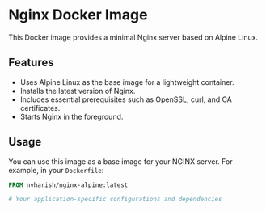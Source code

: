 # Nginx Docker Image

This Docker image provides a minimal Nginx server based on Alpine Linux.

## Features

- Uses Alpine Linux as the base image for a lightweight container.
- Installs the latest version of Nginx.
- Includes essential prerequisites such as OpenSSL, curl, and CA certificates.
- Starts Nginx in the foreground.

## Usage

You can use this image as a base image for your NGINX server. For example, in your `Dockerfile`:

```Dockerfile
FROM nvharish/nginx-alpine:latest

# Your application-specific configurations and dependencies
